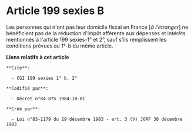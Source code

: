 # Article 199 sexies B

Les personnes qui n'ont pas leur domicile fiscal en France [*à l'étranger*] ne bénéficient pas de la réduction d'impôt
afférente aux dépenses et intérêts mentionnés à l'article 199 sexies-1° et 2°, sauf s'ils remplissent les conditions prévues
au 1°-b du même article.

**Liens relatifs à cet article**

	**Cite**:

	  - CGI 199 sexies 1° b, 2°

	**Codifié par**:

	  - Décret n°84-875 1984-10-01

	**Créé par**:

	  - Loi n°83-1179 du 29 décembre 1983 - art. 3 (V) JORF 30 décembre 1983
